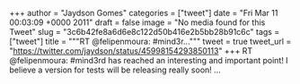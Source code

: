 
+++
author = "Jaydson Gomes"
categories = ["tweet"]
date = "Fri Mar 11 00:03:09 +0000 2011"
draft = false
image = "No media found for this Tweet"
slug = "3c6b42fe8a6d6e8c122d50b416e2b5bb28b91c6c"
tags = ["tweet"]
title = """RT @felipenmoura: #mind3r..."""
tweet = true
tweet_url = "https://twitter.com/jaydson/status/45998154293850113"
+++
RT @felipenmoura: #mind3rd has reached an interesting and important point! I believe a version for tests will be releasing really soon!  ...
